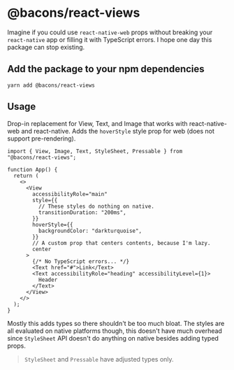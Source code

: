 # @bacons/react-views

Imagine if you could use `react-native-web` props without breaking your `react-native` app or filling it with TypeScript errors. I hope one day this package can stop existing.

## Add the package to your npm dependencies

```
yarn add @bacons/react-views
```

## Usage

Drop-in replacement for View, Text, and Image that works with react-native-web and react-native. Adds the `hoverStyle` style prop for web (does not support pre-rendering).

```tsx
import { View, Image, Text, StyleSheet, Pressable } from "@bacons/react-views";

function App() {
  return (
    <>
      <View
        accessibilityRole="main"
        style={{
          // These styles do nothing on native.
          transitionDuration: "200ms",
        }}
        hoverStyle={{
          backgroundColor: "darkturquoise",
        }}
        // A custom prop that centers contents, because I'm lazy.
        center
      >
        {/* No TypeScript errors... */}
        <Text href="#">Link</Text>
        <Text accessibilityRole="heading" accessibilityLevel={1}>
          Header
        </Text>
      </View>
    </>
  );
}
```

Mostly this adds types so there shouldn't be too much bloat. The styles are all evaluated on native platforms though, this doesn't have much overhead since `StyleSheet` API doesn't do anything on native besides adding typed props.

> `StyleSheet` and `Pressable` have adjusted types only.
